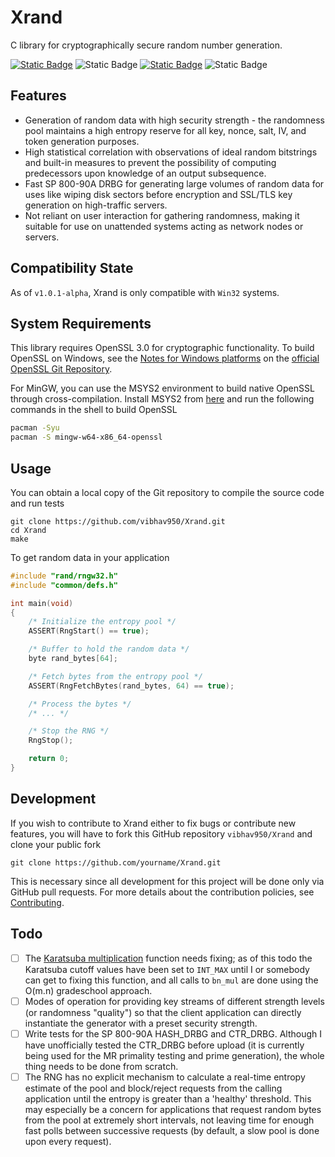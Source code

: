 # Xrand

C library for cryptographically secure random number generation.

 [![Static Badge](https://img.shields.io/badge/license-GPL%20v3.0-orange?style=plastic&logo=gnu&color=D76764)](https://github.com/vibhav950/Xrand/blob/main/LICENSE) ![Static Badge](https://img.shields.io/badge/version-1.0.1--alpha-blue?style=plastic) [![Static Badge](https://img.shields.io/badge/docs-here-purple?style=plastic&color=8A2BE2)](https://vibhav950.github.io/Xrand/) ![Static Badge](https://img.shields.io/badge/tests-pending-red?style=plastic&color=FF2400)

## Features

* Generation of random data with high security strength - the randomness pool maintains a high entropy reserve for all key, nonce, salt, IV, and token generation purposes.
* High statistical correlation with observations of ideal random bitstrings and built-in measures to prevent the possibility of computing predecessors upon knowledge of an output subsequence.
* Fast SP 800-90A DRBG for generating large volumes of random data for uses like wiping disk sectors before encryption and SSL/TLS key generation on high-traffic servers.
* Not reliant on user interaction for gathering randomness, making it suitable for use on unattended systems acting as network nodes or servers.

## Compatibility State

As of `v1.0.1-alpha`, Xrand is only compatible with `Win32` systems.

## System Requirements

This library requires OpenSSL 3.0 for cryptographic functionality. To build OpenSSL on Windows, see the [Notes for Windows platforms](https://github.com/openssl/openssl/blob/master/NOTES-WINDOWS.md) on the [official OpenSSL Git Repository](https://github.com/openssl/openssl/).

For MinGW, you can use the MSYS2 environment to build native OpenSSL through cross-compilation. Install MSYS2 from [here](https://www.msys2.org/) and run the following commands in the shell to build OpenSSL

```bash
pacman -Syu
pacman -S mingw-w64-x86_64-openssl
```

## Usage

You can obtain a local copy of the Git repository to compile the source code and run tests

```shell
git clone https://github.com/vibhav950/Xrand.git
cd Xrand
make
```

To get random data in your application

```c
#include "rand/rngw32.h"
#include "common/defs.h"

int main(void)
{
    /* Initialize the entropy pool */
    ASSERT(RngStart() == true);

    /* Buffer to hold the random data */
    byte rand_bytes[64];

    /* Fetch bytes from the entropy pool */
    ASSERT(RngFetchBytes(rand_bytes, 64) == true);

    /* Process the bytes */
    /* ... */

    /* Stop the RNG */
    RngStop();

    return 0;
}
```

## Development

If you wish to contribute to Xrand either to fix bugs or contribute new features, you will have to fork this GitHub repository `vibhav950/Xrand` and clone your public fork

```shell
git clone https://github.com/yourname/Xrand.git
```

This is necessary since all development for this project will be done only via GitHub pull requests. For more details about the contribution policies, see [Contributing](https://github.com/vibhav950/Xrand/blob/main/CONTRIBUTING.md).

## Todo

* [ ] The [Karatsuba multiplication](https://github.com/vibhav950/Xrand/blob/cd5960b72a57fbacf12e89c54d64206ce559f986/src/common/bignum.c#L1160) function needs fixing; as of this todo the Karatsuba cutoff values have been set to `INT_MAX` until I or somebody can get to fixing this function, and all calls to `bn_mul` are done using the O(m.n) gradeschool approach.
* [ ] Modes of operation for providing key streams of different strength levels (or randomness "quality") so that the client application can directly instantiate the generator with a preset security strength.
* [ ] Write tests for the SP 800-90A HASH_DRBG and CTR_DRBG. Although I have unofficially tested the CTR_DRBG before upload (it is currently being used for the MR primality testing and prime generation), the whole thing needs to be done from scratch.
* [ ] The RNG has no explicit mechanism to calculate a real-time entropy estimate of the pool and block/reject requests from the calling application until the entropy is greater than a 'healthy' threshold. This may especially be a concern for applications that request random bytes from the pool at extremely short intervals, not leaving time for enough fast polls between successive requests (by default, a slow pool is done upon every request).
